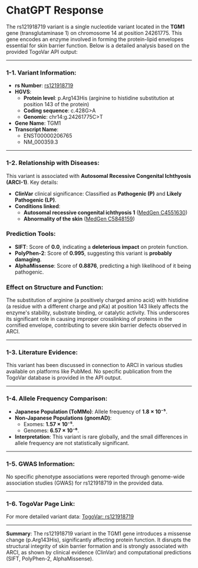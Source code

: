 # ChatGPT Response

The rs121918719 variant is a single nucleotide variant located in the **TGM1** gene (transglutaminase 1) on chromosome 14 at position 24261775. This gene encodes an enzyme involved in forming the protein-lipid envelopes essential for skin barrier function. Below is a detailed analysis based on the provided TogoVar API output:

---

### 1-1. Variant Information:
- **rs Number**: [rs121918719](https://identifiers.org/dbsnp/rs121918719)
- **HGVS**:
  - **Protein level**: p.Arg143His (arginine to histidine substitution at position 143 of the protein)
  - **Coding sequence**: c.428G>A
  - **Genomic**: chr14:g.24261775C>T
- **Gene Name**: TGM1
- **Transcript Name**:
  - ENST00000206765
  - NM_000359.3

---

### 1-2. Relationship with Diseases:
This variant is associated with **Autosomal Recessive Congenital Ichthyosis (ARCI-1)**. Key details:
- **ClinVar** clinical significance: Classified as **Pathogenic (P)** and **Likely Pathogenic (LP)**.
- **Conditions linked**:
  - **Autosomal recessive congenital ichthyosis 1** ([MedGen C4551630](https://www.ncbi.nlm.nih.gov/medgen/C4551630))
  - **Abnormality of the skin** ([MedGen C5848159](https://www.ncbi.nlm.nih.gov/medgen/C5848159))

### Prediction Tools:
- **SIFT**: Score of **0.0**, indicating a **deleterious impact** on protein function.
- **PolyPhen-2**: Score of **0.995**, suggesting this variant is **probably damaging**.
- **AlphaMissense**: Score of **0.8876**, predicting a high likelihood of it being pathogenic.

### Effect on Structure and Function:
The substitution of arginine (a positively charged amino acid) with histidine (a residue with a different charge and pKa) at position 143 likely affects the enzyme's stability, substrate binding, or catalytic activity. This underscores its significant role in causing improper crosslinking of proteins in the cornified envelope, contributing to severe skin barrier defects observed in ARCI.

---

### 1-3. Literature Evidence:
This variant has been discussed in connection to ARCI in various studies available on platforms like PubMed. No specific publication from the TogoVar database is provided in the API output.

---

### 1-4. Allele Frequency Comparison:
- **Japanese Population (ToMMo)**: Allele frequency of **1.8 × 10⁻⁵**.
- **Non-Japanese Populations (gnomAD)**:
  - Exomes: **1.57 × 10⁻⁵**.
  - Genomes: **6.57 × 10⁻⁶**.
- **Interpretation**: This variant is rare globally, and the small differences in allele frequency are not statistically significant.

---

### 1-5. GWAS Information:
No specific phenotype associations were reported through genome-wide association studies (GWAS) for rs121918719 in the provided data.

---

### 1-6. TogoVar Page Link:
For more detailed variant data: [TogoVar: rs121918719](https://togovar.biosciencedbc.jp/en/variant/tgv223900031)

---

**Summary**: The rs121918719 variant in the TGM1 gene introduces a missense change (p.Arg143His), significantly affecting protein function. It disrupts the structural integrity of skin barrier formation and is strongly associated with ARCI, as shown by clinical evidence (ClinVar) and computational predictions (SIFT, PolyPhen-2, AlphaMissense).